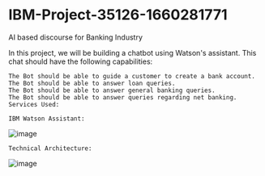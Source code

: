 # IBM-Project-35126-1660281771


AI based discourse for Banking Industry

In this project, we will be building a chatbot using Watson's assistant. This chat should have the following capabilities:

    The Bot should be able to guide a customer to create a bank account.
    The Bot should be able to answer loan queries.
    The Bot should be able to answer general banking queries.
    The Bot should be able to answer queries regarding net banking.
    Services Used:

    IBM Watson Assistant:
  ![image](https://user-images.githubusercontent.com/113464440/193436930-ea7a4d46-7181-412c-b374-ff239cafffba.png)

    Technical Architecture:
  ![image](https://user-images.githubusercontent.com/113464440/193436946-bf8c361c-7ff3-4b43-9692-74761ccadd6a.png)
